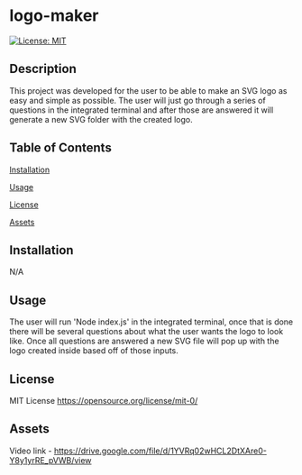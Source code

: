 # logo-maker

[![License: MIT](https://img.shields.io/badge/License-MIT-yellow.svg)](https://opensource.org/licenses/MIT)

## Description

This project was developed for the user to be able to make an SVG logo as easy and simple as possible. The user will just go through a series of questions in the integrated terminal and after those are answered it will generate a new SVG folder with the created logo.

## Table of Contents

[Installation](#installation)

[Usage](#usage)

[License](#license)

[Assets](#assets)

## Installation

N/A

## Usage

The user will run 'Node index.js' in the integrated terminal, once that is done there will be several questions about what the user wants the logo to look like. Once all questions are answered a new SVG file will pop up with the logo created inside based off of those inputs.

## License

MIT License https://opensource.org/license/mit-0/

## Assets

Video link - https://drive.google.com/file/d/1YVRq02wHCL2DtXAre0-Y8y1yrRE_pVWB/view
